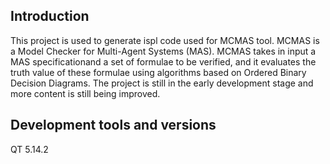 ## Introduction
This project is used to generate ispl code used for MCMAS tool. MCMAS is a Model Checker for Multi-Agent Systems (MAS). MCMAS takes in input a MAS specificationand a set of formulae to be verified, and it evaluates the truth value of these formulae using algorithms based on Ordered Binary Decision Diagrams.
The project is still in the early development stage and more content is still being improved.

## Development tools and versions
QT 5.14.2